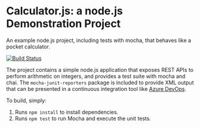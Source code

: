 Calculator.js: a node.js Demonstration Project
==============================================
An example node.js project, including tests with mocha, that behaves like
a pocket calculator.

[![Build Status](https://appcrafting.visualstudio.com/Integrating%20External%20Source%20Control%20with%20Azure%20Pipelines/_apis/build/status/daveops1.calculator?branchName=master)](https://appcrafting.visualstudio.com/Integrating%20External%20Source%20Control%20with%20Azure%20Pipelines/_build/latest?definitionId=7&branchName=master)

The project contains a simple node.js application that exposes REST APIs
to perform arithmetic on integers, and provides a test suite with mocha
and chai.  The `mocha-junit-reporters` package is included to provide XML
output that can be presented in a continuous integration tool like
[Azure DevOps](https://azure.com/devops).

To build, simply:

1. Runs `npm install` to install dependencies.
2. Runs `npm test` to run Mocha and execute the unit tests.

